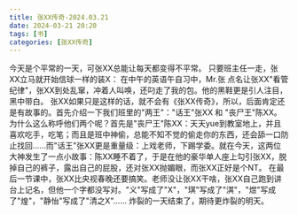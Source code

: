 ```yaml
---
title: 张XX传奇-2024.03.21
date: 2024-03-21 20:20
tags: [书]
categories: [张XX传奇]
---
```

今天是个平常的一天，可张XX总能让每天都变得不平常。
只要班主任一走，张XX立马就开始信球一样的装X：
在中午的英语午自习中，Mr.张 点名让张XX"看管纪律"，张XX到处乱窜，冲着人叫唤，还叼走了我的包。他的黑鞋更是引人注目，黑中带白。
张XX如果只是这样的话，就不会有《张XX传奇》，所以，后面肯定还是有故事的。首先介绍一下我们班里的"两王"："话王"张XX 和 "丧尸王"陈XX。为什么这么称呼他们两个呢？首先是"丧尸王"陈XX：天天yue到教室地上，并且喜欢吃手，吃笔；而且是班中神偷，总能不知不觉的偷走你的东西，还会舔一口防止找回......而"话王"张XX更是重量级：上戏老师，下踢学委。就在今天，这两位大神发生了一点小故事：陈XX睡不着了，于是在他的豪华单人座上勾引张XX，脱掉自己的裤子，露出自己的屁股，还对张XX抛媚眼，而张XX正好是个NT。
在最后一节课中，张XX比央视春晚还要搞笑。老师没让张XX干啥，张XX自己跑到讲台上记名，但他一个字都没写对。"义"写成了"X"，"琪"写成了"淇"，"煜"写成了"煌"，"静怡"写成了"清之X"......
炸裂的一天结束了，期待更炸裂的明天。